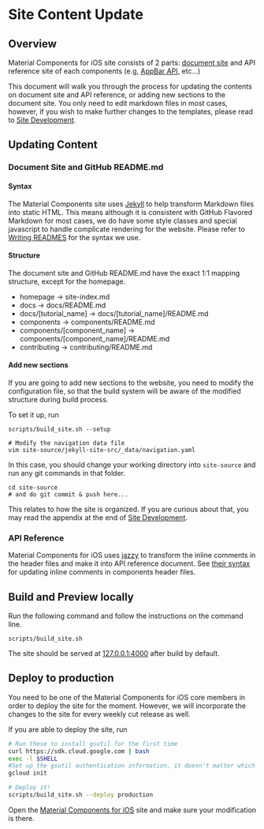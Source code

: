 # Site Content Update

## Overview
Material Components for iOS site consists of 2 parts:
[document site](https://material.io/components/ios/) and API reference site of each
components (e.g,
[AppBar API](https://material.io/components/ios/catalog/app-bars/api-docs/Classes/MDCAppBarContainerViewController.html), etc...)

This document will walk you through the process for updating the contents on
document site and API reference, or adding new sections to the document site.
You only need to edit markdown files in most cases, however, if you wish to make
further changes to the templates, please read to [Site
Development](./site_development.md).


## Updating Content

### Document Site and GitHub README.md

#### Syntax

The Material Components site uses [Jekyll](https://jekyllrb.com/) to help
transform Markdown files into static HTML. This means although it is consistent
with GitHub Flavored Markdown for most cases, we do have some style classes and
special javascript to handle complicate rendering for the website. Please refer
to [Writing READMES](./writing_readmes.md) for the syntax we use.

#### Structure

The document site and GitHub README.md have the exact 1:1 mapping structure, except for the homepage.

- homepage -> site-index.md
- docs -> docs/README.md
- docs/[tutorial_name] -> docs/[tutorial_name]/README.md
- components -> components/README.md
- components/[component_name] -> components/[component_name]/README.md
- contributing -> contributing/README.md

#### Add new sections

If you are going to add new sections to the website, you need to modify the configuration file, so that the build system will be aware of the modified structure during build process.

To set it up, run

```
scripts/build_site.sh --setup

# Modify the navigation data file
vim site-source/jekyll-site-src/_data/navigation.yaml
```

In this case, you should change your working directory into `site-source` and run any git commands in that folder.

```
cd site-source
# and do git commit & push here...
```

This relates to how the site is organized. If you are curious about that, you may read the appendix at the end of [Site Development](./site_development.md).

### API Reference

Material Components for iOS uses [jazzy](https://github.com/realm/jazzy) to transform the inline comments in the header files and make it into API reference document. See [their syntax](https://github.com/realm/jazzy#supported-keywords) for updating inline comments in components header files.

## Build and Preview locally

Run the following command and follow the instructions on the command line.

    scripts/build_site.sh

The site should be served at [127.0.0.1:4000](http://127.0.0.1:4000) after build by default.

## Deploy to production

You need to be one of the Material Components for iOS core members in order to deploy the site for the moment. However, we will incorporate the changes to the site for every weekly cut release as well.

If you are able to deploy the site, run

``` bash
# Run these to install gsutil for the first time
curl https://sdk.cloud.google.com | bash
exec -l $SHELL
#Set up the gsutil authentication information, it doesn't matter which app engine project you choose.
gcloud init

# Deploy it!
scripts/build_site.sh --deploy production
```

Open the [Material Components for iOS](https://material.io/components/ios/) site
and make sure your modification is there.
